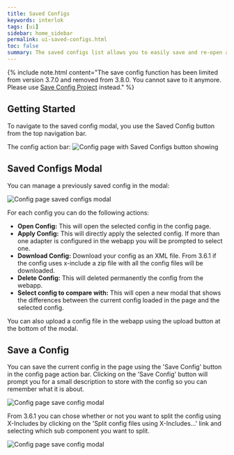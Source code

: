 ```yaml
---
title: Saved Configs
keywords: interlok
tags: [ui]
sidebar: home_sidebar
permalink: ui-saved-configs.html
toc: false
summary: The saved configs list allows you to easily save and re-open adapter configurations.
---
```


{% include note.html content="The save config function has been limited from version 3.7.0 and removed from 3.8.0. You cannot save to it anymore. Please use [Save Config Project](/pages/ui/ui-saved-config-projects) instead." %}

## Getting Started ##

To navigate to the saved config modal, you use the Saved Config button from the top navigation bar.

The config action bar:
![Config page with Saved Configs button showing](./images/ui-user-guide/config-saved-configs-button.png)

## Saved Configs Modal ##

You can manage a previously saved config in the modal:

![Config page saved configs modal](./images/ui-user-guide/config-saved-configs.png)

For each config you can do the following actions:

- **Open Config:** This will open the selected config in the config page.
- **Apply Config:** This will directly apply the selected config. If more than one adapter is configured in the webapp you will be prompted to select one.
- **Download Config:** Download your config as an XML file. From 3.6.1 if the config uses x-include a zip file with all the config files will be downloaded.
- **Delete Config:** This will deleted permanently the config from the webapp.
- **Select config to compare with:** This will open a new modal that shows the differences between the current config loaded in the page and the selected config.

You can also upload a config file in the webapp using the upload button at the bottom of the modal.

## Save a Config ##

You can save the current config in the page using the 'Save Config' button in the config page action bar.
Clicking on the 'Save Config' button will prompt you for a small description to store with the config so you can remember what it is about.

![Config page save config modal](./images/ui-user-guide/config-save-config.png)

From 3.6.1 you can chose whether or not you want to split the config using X-Includes by clicking on the 'Split config files using X-Includes…' link and selecting which sub component you want to split.

![Config page save config modal](./images/ui-user-guide/config-save-config-x-includes.png)


